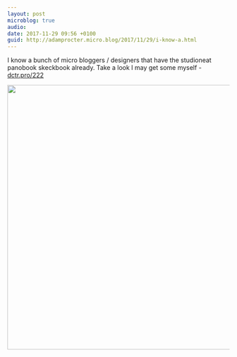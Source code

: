```yaml
---
layout: post
microblog: true
audio: 
date: 2017-11-29 09:56 +0100
guid: http://adamprocter.micro.blog/2017/11/29/i-know-a.html
---
```

I know a bunch of micro bloggers / designers that have the studioneat panobook skeckbook already. Take a look I may get some myself - [dctr.pro/222](http://dctr.pro/222) 

<img src="http://discursive.adamprocter.co.uk/uploads/2017/5948e58b9c.jpg" width="600" height="600" />
